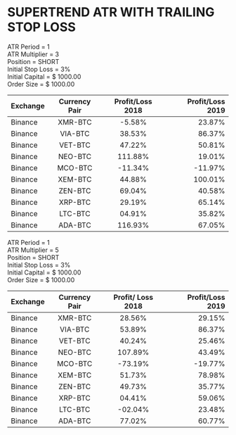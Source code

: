 # SUPERTREND ATR WITH TRAILING STOP LOSS

ATR Period = 1<br>
ATR Multiplier = 3<br>
Position = SHORT<br>
Initial Stop Loss = 3%<br>
Initial Capital = $ 1000.00<br>
Order Size = $ 1000.00<br>


| Exchange | Currency Pair | Profit/Loss 2018  | Profit/Loss 2019 | 
|----------|:-------------:|:-----------------:|-----------------:|
| Binance  |    XMR-BTC    |       -5.58%      |      23.87%      |
| Binance  |    VIA-BTC    |       38.53%      |      86.37%      |
| Binance  |    VET-BTC    |       47.22%      |      50.81%      |
| Binance  |    NEO-BTC    |      111.88%      |      19.01%      |
| Binance  |    MCO-BTC    |      -11.34%      |     -11.97%      |
| Binance  |    XEM-BTC    |       44.88%      |     100.01%      |
| Binance  |    ZEN-BTC    |       69.04%      |      40.58%      |
| Binance  |    XRP-BTC    |       29.19%      |      65.14%      |
| Binance  |    LTC-BTC    |       04.91%      |      35.82%      |
| Binance  |    ADA-BTC    |      116.93%      |      67.05%      |

ATR Period = 1<br>
ATR Multiplier = 5<br>
Position = SHORT<br>
Initial Stop Loss = 3%<br>
Initial Capital = $ 1000.00<br>
Order Size = $ 1000.00<br>

| Exchange | Currency Pair | Profit/ Loss 2018 | Profit/Loss 2019 | 
|----------|:-------------:|:-----------------:|-----------------:|
| Binance  |    XMR-BTC    |       28.56%      |      29.15%      |
| Binance  |    VIA-BTC    |       53.89%      |      86.37%      |
| Binance  |    VET-BTC    |       40.24%      |      25.46%      |
| Binance  |    NEO-BTC    |      107.89%      |      43.49%      |
| Binance  |    MCO-BTC    |      -73.19%      |     -19.77%      |
| Binance  |    XEM-BTC    |       51.73%      |      78.98%      |
| Binance  |    ZEN-BTC    |       49.73%      |      35.77%      |
| Binance  |    XRP-BTC    |       04.41%      |      59.06%      |
| Binance  |    LTC-BTC    |      -02.04%      |      23.48%      |
| Binance  |    ADA-BTC    |       77.02%      |      60.77%      |
